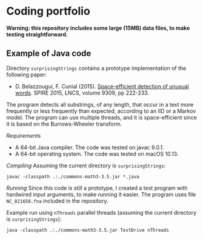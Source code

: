 Coding portfolio
=========

**Warning: this repository includes some large (15MB) data files, to make testing straightforward.**

Example of Java code
------------

Directory `surprisingStrings` contains a prototype implementation of the following paper:

* D. Belazzougui, F. Cunial (2015). [Space-efficient detection of unusual words](https://link.springer.com/chapter/10.1007/978-3-319-23826-5_22). SPIRE 2015, LNCS, volume 9309, pp 222-233.

The program detects all substrings, of any length, that occur in a text more frequently or less frequently than expected, according to an IID or a Markov model. The program can use multiple threads, and it is space-efficient since it is based on the Burrows-Wheeler transform.

*Requirements*
* A 64-bit Java compiler. The code was tested on javac 9.0.1.
* A 64-bit operating system. The code was tested on macOS 10.13.

*Compiling*
Assuming the current directory is `surprisingStrings`:
```
javac -classpath .:./commons-math3-3.5.jar *.java
```

*Running*
Since this code is still a prototype, I created a test program with hardwired input arguments, to make running it easier. The program uses file `NC_021658.fna` included in the repository.

Example run using `nThreads` parallel threads (assuming the current directory is `surprisingStrings`):
```
java -classpath .:./commons-math3-3.5.jar TestDrive nThreads
```

